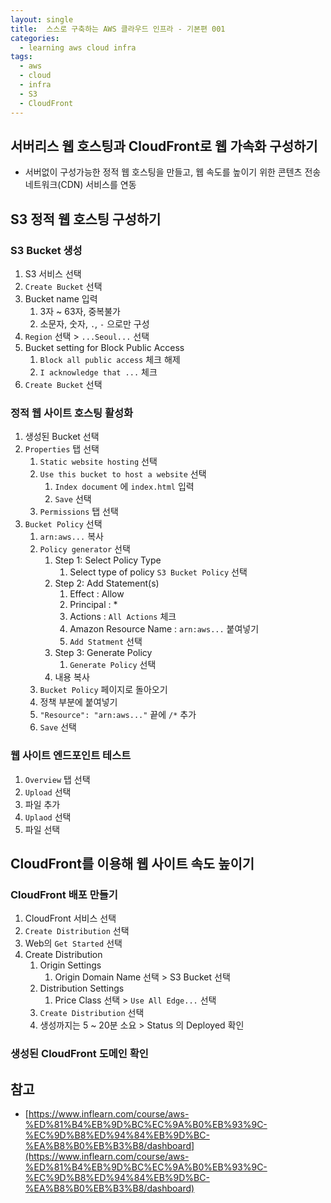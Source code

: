 ```yaml
---
layout: single
title:  스스로 구축하는 AWS 클라우드 인프라 - 기본편 001
categories: 
  - learning aws cloud infra
tags: 
  - aws
  - cloud
  - infra
  - S3
  - CloudFront
---
```


## 서버리스 웹 호스팅과 CloudFront로 웹 가속화 구성하기

- 서버없이 구성가능한 정적 웹 호스팅을 만들고, 웹 속도를 높이기 위한 콘텐츠 전송 네트워크(CDN) 서비스를 연동

## S3 정적 웹 호스팅 구성하기

### S3 Bucket 생성

1. S3 서비스 선택
1. `Create Bucket` 선택
1. Bucket name 입력
    1. 3자 ~ 63자, 중복불가
    1. 소문자, 숫자, `.`, `-` 으로만 구성
1. `Region` 선택 > `...Seoul...` 선택
1. Bucket setting for Block Public Access
    1. `Block all public access` 체크 해제
    1. `I acknowledge that ...` 체크
1. `Create Bucket` 선택

### 정적 웹 사이트 호스팅 활성화

1. 생성된 Bucket 선택
1. `Properties` 탭 선택
    1. `Static website hosting` 선택
    1. `Use this bucket to host a website` 선택
        1. `Index document` 에 `index.html` 입력
        1. `Save` 선택
    1. `Permissions` 탭 선택
1. `Bucket Policy` 선택
    1. `arn:aws...` 복사
    1. `Policy generator` 선택
        1. Step 1: Select Policy Type
            1. Select type of policy `S3 Bucket Policy` 선택
        1. Step 2: Add Statement(s)
            1. Effect : Allow
            1. Principal : *
            1. Actions : `All Actions` 체크
            1. Amazon Resource Name : `arn:aws...` 붙여넣기
            1. `Add Statment` 선택
        1. Step 3: Generate Policy
            1. `Generate Policy` 선택
        1. 내용 복사
    1. `Bucket Policy` 페이지로 돌아오기
    1. 정책 부분에 붙여넣기
    1. `"Resource": "arn:aws..."` 끝에 `/*` 추가
    1. `Save` 선택

### 웹 사이트 엔드포인트 테스트

1. `Overview` 탭 선택
1. `Upload` 선택
1. 파일 추가
1. `Uplaod` 선택
1. 파일 선택

## CloudFront를 이용해 웹 사이트 속도 높이기

### CloudFront 배포 만들기

1. CloudFront 서비스 선택
1. `Create Distribution` 선택
1. Web의 `Get Started` 선택
1. Create Distribution
    1. Origin Settings
        1. Origin Domain Name 선택 > S3 Bucket 선택
    1. Distribution Settings
        1. Price Class 선택 > `Use All Edge...` 선택
    1. `Create Distribution` 선택
    1. 생성까지는 5 ~ 20분 소요 > Status 의 Deployed 확인

### 생성된 CloudFront 도메인 확인

## 참고
- [https://www.inflearn.com/course/aws-%ED%81%B4%EB%9D%BC%EC%9A%B0%EB%93%9C-%EC%9D%B8%ED%94%84%EB%9D%BC-%EA%B8%B0%EB%B3%B8/dashboard](https://www.inflearn.com/course/aws-%ED%81%B4%EB%9D%BC%EC%9A%B0%EB%93%9C-%EC%9D%B8%ED%94%84%EB%9D%BC-%EA%B8%B0%EB%B3%B8/dashboard)
